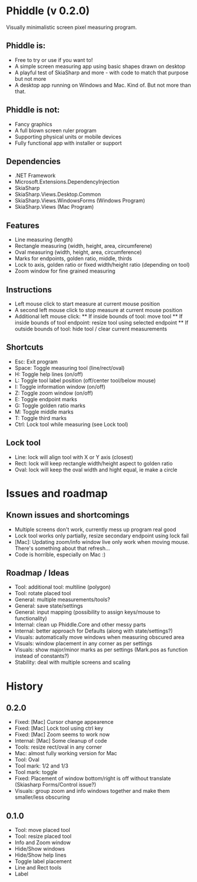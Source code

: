 # Phiddle (v 0.2.0)
Visually minimalistic screen pixel measuring program.

## Phiddle is:
* Free to try or use if you want to!
* A simple screen measuring app using basic shapes drawn on desktop
* A playful test of SkiaSharp and more - with code to match that purpose but not more
* A desktop app running on Windows and Mac. Kind of. But not more than that. 

## Phiddle is not:
* Fancy graphics
* A full blown screen ruler program
* Supporting physical units or mobile devices
* Fully functional app with installer or support

## Dependencies
* .NET Framework
* Microsoft.Extensions.DependencyInjection
* SkiaSharp
* SkiaSharp.Views.Desktop.Common
* SkiaSharp.Views.WindowsForms (Windows Program)
* SkiaSharp.Views (Mac Program)

## Features
* Line measuring (length)
* Rectangle measuring (width, height, area, circumferene)
* Oval measuring (width, height, area, circumference)
* Marks for endpoints, golden ratio, middle, thirds
* Lock to axis, golden ratio or fixed width/height ratio (depending on tool)
* Zoom window for fine grained measuring

## Instructions
* Left mouse click to start measure at current mouse position
* A second left mouse click to stop measure at current mouse position
* Additional left mouse click:
** If inside bounds of tool: move tool
** If inside bounds of tool endpoint: resize tool using selected endpoint
** If outside bounds of tool: hide tool / clear current measurements 

## Shortcuts
* Esc: Exit program
* Space: Toggle measuring tool (line/rect/oval)
* H: Toggle help lines (on/off)
* L: Toggle tool label position (off/center tool/below mouse)
* I: Toggle information window (on/off)
* Z: Toggle zoom window (on/off)
* E: Toggle endpoint marks
* G: Toggle golden ratio marks
* M: Toggle middle marks
* T: Toggle third marks
* Ctrl: Lock tool while measuring (see Lock tool)

## Lock tool
* Line: lock will align tool with X or Y axis (closest)
* Rect: lock will keep rectangle width/height aspect to golden ratio
* Oval: lock will keep the oval width and hight equal, ie make a circle

# Issues and roadmap
## Known issues and shortcomings
* Multiple screens don't work, currently mess up program real good
* Lock tool works only partially, resize secondary endpoint using lock fail
* [Mac]: Updating zoom/info window live only work when moving mouse. There's something about that refresh...
* Code is horrible, especially on Mac :)

## Roadmap / Ideas
* Tool: additional tool: multiline (polygon) 
* Tool: rotate placed tool 
* General: multiple measurements/tools?
* General: save state/settings
* General: input mapping (possibility to assign keys/mouse to functionality)
* Internal: clean up Phiddle.Core and other messy parts
* Internal: better approach for Defaults (along with state/settings?)
* Visuals: automatically move windows when measuring obscured area
* Visuals: window placement in any corner as per settings
* Visuals: show major/minor marks as per settings (Mark.pos as function instead of constants?)
* Stability: deal with multiple screens and scaling 

# History
## 0.2.0
* Fixed: [Mac] Cursor change appearence
* Fixed: [Mac] Lock tool using ctrl key
* Fixed: [Mac] Zoom seems to work now
* Internal: [Mac] Some cleanup of code
* Tools: resize rect/oval in any corner
* Mac: almost fully working version for Mac
* Tool: Oval
* Tool mark: 1/2 and 1/3
* Tool mark: toggle
* Fixed: Placement of window bottom/right is off without translate (Skiasharp Forms/Control issue?)
* Visuals: group zoom and info windows together and make them smaller/less obscuring

## 0.1.0
* Tool: move placed tool
* Tool: resize placed tool
* Info and Zoom window
* Hide/Show windows
* Hide/Show help lines
* Toggle label placement
* Line and Rect tools
* Label
